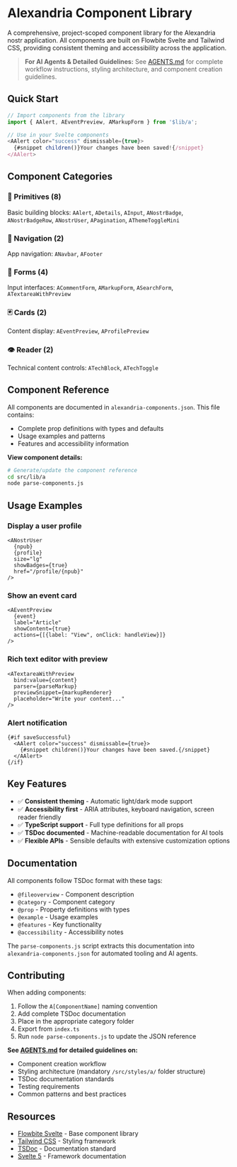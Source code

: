# Alexandria Component Library

A comprehensive, project-scoped component library for the Alexandria nostr
application. All components are built on Flowbite Svelte and Tailwind CSS,
providing consistent theming and accessibility across the application.

> **For AI Agents & Detailed Guidelines:** See [AGENTS.md](./AGENTS.md) for
> complete workflow instructions, styling architecture, and component creation
> guidelines.

## Quick Start

```typescript
// Import components from the library
import { AAlert, AEventPreview, AMarkupForm } from '$lib/a';

// Use in your Svelte components
<AAlert color="success" dismissable={true}>
  {#snippet children()}Your changes have been saved!{/snippet}
</AAlert>
```

## Component Categories

### 🧱 Primitives (8)

Basic building blocks: `AAlert`, `ADetails`, `AInput`, `ANostrBadge`,
`ANostrBadgeRow`, `ANostrUser`, `APagination`, `AThemeToggleMini`

### 🧭 Navigation (2)

App navigation: `ANavbar`, `AFooter`

### 📝 Forms (4)

Input interfaces: `ACommentForm`, `AMarkupForm`, `ASearchForm`,
`ATextareaWithPreview`

### 🃏 Cards (2)

Content display: `AEventPreview`, `AProfilePreview`

### 👁️ Reader (2)

Technical content controls: `ATechBlock`, `ATechToggle`

## Component Reference

All components are documented in `alexandria-components.json`. This file
contains:

- Complete prop definitions with types and defaults
- Usage examples and patterns
- Features and accessibility information

**View component details:**

```bash
# Generate/update the component reference
cd src/lib/a
node parse-components.js
```

## Usage Examples

### Display a user profile

```svelte
<ANostrUser 
  {npub} 
  {profile} 
  size="lg" 
  showBadges={true}
  href="/profile/{npub}"
/>
```

### Show an event card

```svelte
<AEventPreview 
  {event} 
  label="Article"
  showContent={true}
  actions={[{label: "View", onClick: handleView}]}
/>
```

### Rich text editor with preview

```svelte
<ATextareaWithPreview 
  bind:value={content}
  parser={parseMarkup}
  previewSnippet={markupRenderer}
  placeholder="Write your content..."
/>
```

### Alert notification

```svelte
{#if saveSuccessful}
  <AAlert color="success" dismissable={true}>
    {#snippet children()}Your changes have been saved.{/snippet}
  </AAlert>
{/if}
```

## Key Features

- ✅ **Consistent theming** - Automatic light/dark mode support
- ✅ **Accessibility first** - ARIA attributes, keyboard navigation, screen
  reader friendly
- ✅ **TypeScript support** - Full type definitions for all props
- ✅ **TSDoc documented** - Machine-readable documentation for AI tools
- ✅ **Flexible APIs** - Sensible defaults with extensive customization options

## Documentation

All components follow TSDoc format with these tags:

- `@fileoverview` - Component description
- `@category` - Component category
- `@prop` - Property definitions with types
- `@example` - Usage examples
- `@features` - Key functionality
- `@accessibility` - Accessibility notes

The `parse-components.js` script extracts this documentation into
`alexandria-components.json` for automated tooling and AI agents.

## Contributing

When adding components:

1. Follow the `A[ComponentName]` naming convention
2. Add complete TSDoc documentation
3. Place in the appropriate category folder
4. Export from `index.ts`
5. Run `node parse-components.js` to update the JSON reference

**See [AGENTS.md](./AGENTS.md) for detailed guidelines on:**

- Component creation workflow
- Styling architecture (mandatory `/src/styles/a/` folder structure)
- TSDoc documentation standards
- Testing requirements
- Common patterns and best practices

## Resources

- [Flowbite Svelte](https://flowbite-svelte.com/) - Base component library
- [Tailwind CSS](https://tailwindcss.com/) - Styling framework
- [TSDoc](https://tsdoc.org/) - Documentation standard
- [Svelte 5](https://svelte.dev/docs) - Framework documentation

